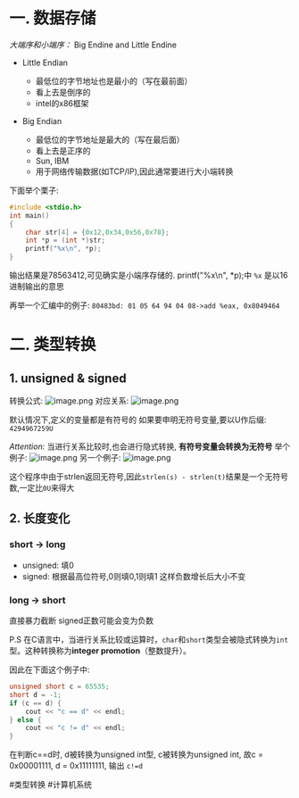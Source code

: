 # 一. 数据存储

*大端序和小端序：*
Big Endine and Little Endine
- Little Endian
	- 最低位的字节地址也是最小的（写在最前面）
	- 看上去是倒序的
	- intel的x86框架

- Big Endian
	- 最低位的字节地址是最大的（写在最后面）
	- 看上去是正序的
	- Sun, IBM
	- 用于网络传输数据(如TCP/IP),因此通常要进行大小端转换

下面举个栗子:
```c
#include <stdio.h>
int main()
{
    char str[4] = {0x12,0x34,0x56,0x78};
    int *p = (int *)str;
    printf("%x\n", *p);
}
```
输出结果是78563412,可见确实是小端序存储的.
	printf("%x\n", \*p);中 `%x` 是以16进制输出的意思

再举一个汇编中的例子:
`80483bd: 01 05 64 94 04 08->add %eax, 0x8049464`

# 二. 类型转换
## 1. unsigned & signed
转换公式:
![image.png](https://s2.loli.net/2023/11/20/V3LSHuQn6xOChrj.png)
对应关系:
![image.png](https://s2.loli.net/2023/11/20/Ofdgl4X3WoUx8SN.png)

默认情况下,定义的变量都是有符号的
如果要申明无符号变量,要以U作后缀: `4294967259U`

*Attention:* 当进行关系比较时,也会进行隐式转换, **有符号变量会转换为无符号**
举个例子:
![image.png](https://s2.loli.net/2023/11/20/ChcqOV7kwDnLG2l.png)
另一个例子:
![image.png](https://s2.loli.net/2023/11/20/rkpCJ4Ga3xMs7Wd.png)

这个程序中由于strlen返回无符号,因此`strlen(s) - strlen(t)`结果是一个无符号数,一定比`0U`来得大

## 2. 长度变化
### short -> long
- unsigned: 填0
- signed: 根据最高位符号,0则填0,1则填1
	这样负数增长后大小不变
### long -> short
直接暴力截断
signed正数可能会变为负数

P.S 在C语言中，当进行关系比较或运算时，`char`和`short`类型会被隐式转换为`int`型。这种转换称为**integer promotion**（整数提升）。

因此在下面这个例子中:
```c
unsigned short c = 65535;
short d = -1;
if (c == d) {
	cout << "c == d" << endl;
} else {
	cout << "c != d" << endl;
}
```
在判断c\==d时, d被转换为unsigned int型, c被转换为unsigned int, 故c = 0x00001111, d = 0x11111111, 输出 `c!=d`


#类型转换 #计算机系统 